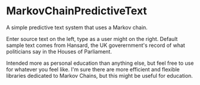 # MarkovChainPredictiveText
A simple predictive text system that uses a Markov chain.

Enter source text on the left, type as a user might on the right. Default sample text comes from Hansard, the UK goverernment's record of what politicians say in the Houses of Parliament.

Intended more as personal education than anything else, but feel free to use for whatever you feel like. I'm sure there are more efficient and flexible libraries dedicated to Markov Chains, but this might be useful for education.

<!--Demo here: http://kitsunesoftware.com/MarkovChainPredictiveText/
-->
